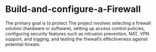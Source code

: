 # Build-and-configure-a-Firewall
The primary goal is to protect The project involves selecting a firewall solution (hardware or software), setting up access control policies, configuring security features such as intrusion prevention, NAT, VPN support, and logging, and testing the firewall’s effectiveness against potential threats.
